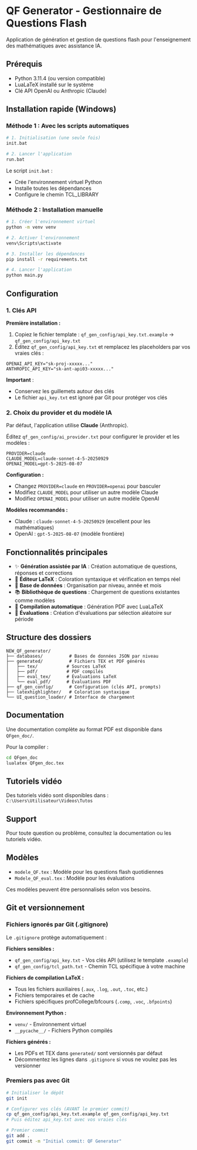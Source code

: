 # QF Generator - Gestionnaire de Questions Flash

Application de génération et gestion de questions flash pour l'enseignement des mathématiques avec assistance IA.

## Prérequis

- Python 3.11.4 (ou version compatible)
- LuaLaTeX installé sur le système
- Clé API OpenAI ou Anthropic (Claude)

## Installation rapide (Windows)

### Méthode 1 : Avec les scripts automatiques

```bash
# 1. Initialisation (une seule fois)
init.bat

# 2. Lancer l'application
run.bat
```

Le script `init.bat` :
- Crée l'environnement virtuel Python
- Installe toutes les dépendances
- Configure le chemin TCL_LIBRARY

### Méthode 2 : Installation manuelle

```bash
# 1. Créer l'environnement virtuel
python -m venv venv

# 2. Activer l'environnement
venv\Scripts\activate

# 3. Installer les dépendances
pip install -r requirements.txt

# 4. Lancer l'application
python main.py
```

## Configuration

### 1. Clés API

**Première installation :**
1. Copiez le fichier template : `qf_gen_config/api_key.txt.example` → `qf_gen_config/api_key.txt`
2. Éditez `qf_gen_config/api_key.txt` et remplacez les placeholders par vos vraies clés :

```
OPENAI_API_KEY="sk-proj-xxxxx..."
ANTHROPIC_API_KEY="sk-ant-api03-xxxxx..."
```

**Important** :
- Conservez les guillemets autour des clés
- Le fichier `api_key.txt` est ignoré par Git pour protéger vos clés

### 2. Choix du provider et du modèle IA

Par défaut, l'application utilise **Claude** (Anthropic).

Éditez `qf_gen_config/ai_provider.txt` pour configurer le provider et les modèles :

```
PROVIDER=claude
CLAUDE_MODEL=claude-sonnet-4-5-20250929
OPENAI_MODEL=gpt-5-2025-08-07
```

**Configuration :**
- Changez `PROVIDER=claude` en `PROVIDER=openai` pour basculer
- Modifiez `CLAUDE_MODEL` pour utiliser un autre modèle Claude
- Modifiez `OPENAI_MODEL` pour utiliser un autre modèle OpenAI

**Modèles recommandés :**
- Claude : `claude-sonnet-4-5-20250929` (excellent pour les mathématiques)
- OpenAI : `gpt-5-2025-08-07` (modèle frontière)

## Fonctionnalités principales

- ✨ **Génération assistée par IA** : Création automatique de questions, réponses et corrections
- 📝 **Éditeur LaTeX** : Coloration syntaxique et vérification en temps réel
- 💾 **Base de données** : Organisation par niveau, année et mois
- 📚 **Bibliothèque de questions** : Chargement de questions existantes comme modèles
- 📄 **Compilation automatique** : Génération PDF avec LuaLaTeX
- 🎲 **Évaluations** : Création d'évaluations par sélection aléatoire sur période

## Structure des dossiers

```
NEW_QF_generator/
├── databases/          # Bases de données JSON par niveau
├── generated/          # Fichiers TEX et PDF générés
│   ├── tex/           # Sources LaTeX
│   ├── pdf/           # PDF compilés
│   ├── eval_tex/      # Évaluations LaTeX
│   └── eval_pdf/      # Évaluations PDF
├── qf_gen_config/      # Configuration (clés API, prompts)
├── latexhighlighter/   # Coloration syntaxique
└── UI_question_loader/ # Interface de chargement
```

## Documentation

Une documentation complète au format PDF est disponible dans `QFgen_doc/`.

Pour la compiler :
```bash
cd QFgen_doc
lualatex QFgen_doc.tex
```

## Tutoriels vidéo

Des tutoriels vidéo sont disponibles dans : `C:\Users\Utilisateur\Videos\Tutos`

## Support

Pour toute question ou problème, consultez la documentation ou les tutoriels vidéo.

## Modèles

- `modele_QF.tex` : Modèle pour les questions flash quotidiennes
- `Modele_QF_eval.tex` : Modèle pour les évaluations

Ces modèles peuvent être personnalisés selon vos besoins.

## Git et versionnement

### Fichiers ignorés par Git (.gitignore)

Le `.gitignore` protège automatiquement :

**Fichiers sensibles :**
- `qf_gen_config/api_key.txt` - Vos clés API (utilisez le template `.example`)
- `qf_gen_config/tcl_path.txt` - Chemin TCL spécifique à votre machine

**Fichiers de compilation LaTeX :**
- Tous les fichiers auxiliaires (`.aux`, `.log`, `.out`, `.toc`, etc.)
- Fichiers temporaires et de cache
- Fichiers spécifiques profCollege/bfcours (`.comp`, `.voc`, `.bfpoints`)

**Environnement Python :**
- `venv/` - Environnement virtuel
- `__pycache__/` - Fichiers Python compilés

**Fichiers générés :**
- Les PDFs et TEX dans `generated/` sont versionnés par défaut
- Décommentez les lignes dans `.gitignore` si vous ne voulez pas les versionner

### Premiers pas avec Git

```bash
# Initialiser le dépôt
git init

# Configurer vos clés (AVANT le premier commit)
cp qf_gen_config/api_key.txt.example qf_gen_config/api_key.txt
# Puis éditez api_key.txt avec vos vraies clés

# Premier commit
git add .
git commit -m "Initial commit: QF Generator"
```